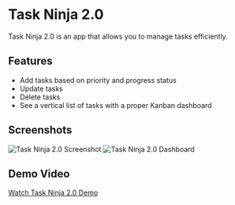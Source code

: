 # Task Ninja 2.0

Task Ninja 2.0 is an app that allows you to manage tasks efficiently.

## Features
- Add tasks based on priority and progress status
- Update tasks
- Delete tasks
- See a vertical list of tasks with a proper Kanban dashboard

## Screenshots
![Task Ninja 2.0 Screenshot](images/screenshot1.png)
![Task Ninja 2.0 Dashboard](images/screenshot2.png)

## Demo Video
[Watch Task Ninja 2.0 Demo](path/to/your/video.mp4)


